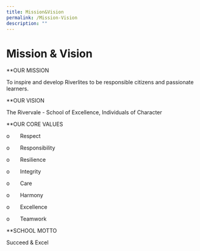 ```yaml
---
title: Mission&Vision
permalink: /Mission-Vision
description: ""
---
```





Mission & Vision
================

  

**OUR MISSION
  
To inspire and develop Riverlites to be responsible citizens and passionate learners.

**OUR VISION  
  
The Rivervale - School of Excellence, Individuals of Character

**OUR CORE VALUES  


o       Respect

o       Responsibility

o       Resilience

o       Integrity

o       Care

o       Harmony

o       Excellence

o       Teamwork  

**SCHOOL MOTTO  
  
Succeed & Excel